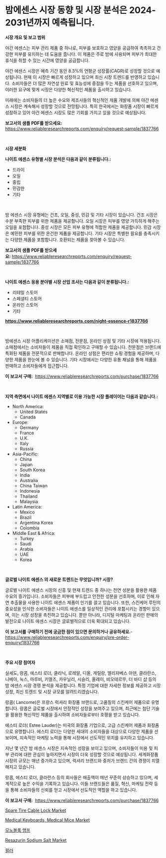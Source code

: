 <p><h1>밤에센스 시장 동향 및 시장 분석은 2024-2031년까지 예측됩니다.</h1></p><p><strong>시장 개요 및 보고 범위</strong></p>
<p><p>야간 에센스는 피부 관리 제품 중 하나로, 피부를 보호하고 영양을 공급하여 촉촉하고 건강한 피부를 유지하는 데 도움을 줍니다. 이 제품은 주로 밤에 사용되며 피부가 최대한 휴식을 취할 수 있는 시간에 영양을 공급합니다. </p><p>야간 에센스 시장은 예측 기간 동안 8.3%의 연평균 성장률(CAGR)로 성장할 것으로 예상됩니다. 현재 이 시장은 빠르게 성장하고 있으며 최신 시장 트렌드를 반영하고 있습니다. 소비자들은 더 많은 자연성 원료 및 효능성에 중점을 두는 제품을 선호하고 있으며, 이러한 요구에 맞게 시장은 다양한 혁신적인 제품을 출시하고 있습니다.</p><p>미래에는 소비자들의 더 높은 수요와 제조사들의 혁신적인 제품 개발에 의해 야간 에센스 시장은 계속해서 성장할 것으로 전망됩니다. 특히 한국에서는 화장품 시장이 빠르게 성장하고 있어 야간 에센스 시장도 많은 기회를 가지고 있을 것으로 예상됩니다.</p></p>
<p><strong>보고서의 샘플 PDF를 받으세요:</strong> <a href="https://www.reliableresearchreports.com/enquiry/request-sample/1837766">https://www.reliableresearchreports.com/enquiry/request-sample/1837766</a></p>
<p>&nbsp;</p>
<p><strong>시장 세분화</strong></p>
<p><strong>나이트 에센스 유형별 시장 분석은 다음과 같이 분류됩니다.:</strong></p>
<p><ul><li>드라이</li><li>오일</li><li>중립</li><li>민감한</li><li>기타</li></ul></p>
<p>&nbsp;</p>
<p><p>밤 에센스 시장 유형에는 건조, 오일, 중성, 민감 및 기타 시장이 있습니다. 건조 시장은 수분 부족한 피부를 위한 제품을 제공합니다. 오일 시장은 피부를 영양 가득하게 해주는 오일을 포함합니다. 중성 시장은 모든 피부 유형에 적합한 제품을 제공합니다. 민감 시장은 예민한 피부를 위한 온건한 제품을 제공합니다. 기타 시장은 특별한 필요를 충족시키는 다양한 제품을 포함합니다. 호환되는 제품을 찾아볼 수 있습니다.</p></p>
<p><strong>보고서의 샘플 PDF를 받으세요:</strong>&nbsp;<a href="https://www.reliableresearchreports.com/enquiry/request-sample/1837766">https://www.reliableresearchreports.com/enquiry/request-sample/1837766</a></p>
<p>&nbsp;</p>
<p><strong> 나이트 에센스 응용 분야별 시장 산업 조사는 다음과 같이 분류됩니다.:</strong></p>
<p><ul><li>리테일 스토어</li><li>스페셜티 스토어</li><li>온라인 스토어</li><li>기타</li></ul></p>
<p><strong><a href="https://www.reliableresearchreports.com/night-essence-r1837766">https://www.reliableresearchreports.com/night-essence-r1837766</a></strong></p>
<p>&nbsp;</p>
<p><p>밤에센스 시장 어플리케이션은 소매점, 전문점, 온라인 상점 및 기타 시장에 적용됩니다. 소매점에서는 소비자들이 제품을 직접 확인하고 구매할 수 있습니다. 전문점은 브랜드에 특화된 제품을 전문적으로 판매합니다. 온라인 상점은 편리한 쇼핑 경험을 제공하며, 다양한 제품을 한눈에 볼 수 있습니다. 기타 시장에서는 다양한 유통 채널을 통해 제품을 판매하고 소비자들에게 접근합니다.</p></p>
<p><strong>이 보고서 구매:</strong>&nbsp; <a href="https://www.reliableresearchreports.com/purchase/1837766">https://www.reliableresearchreports.com/purchase/1837766</a></p>
<p>&nbsp;</p>
<p><strong>지역 측면에서 나이트 에센스 지역별로 이용 가능한 시장 플레이어는 다음과 같습니다.:</strong></p>
<p><ul>
    <li>
        North America:
        <ul>
            <li>United States</li>
            <li>Canada</li>
        </ul>
    </li>
    <li>
        Europe:
        <ul>
            <li>Germany</li>
            <li>France</li>
            <li>U.K.</li>
            <li>Italy</li>
            <li>Russia</li>
        </ul>
    </li>
    <li>
        Asia-Pacific:
        <ul>
            <li>China</li>
            <li>Japan</li>
            <li>South Korea</li>
            <li>India</li>
            <li>Australia</li>
            <li>China Taiwan</li>
            <li>Indonesia</li>
            <li>Thailand</li>
            <li>Malaysia</li>
        </ul>
    </li>
    <li>
        Latin America:
        <ul>
            <li>Mexico</li>
            <li>Brazil</li>
            <li>Argentina Korea</li>
            <li>Colombia</li>
        </ul>
    </li>
    <li>
        Middle East & Africa:
        <ul>
            <li>Turkey</li>
            <li>Saudi</li>
            <li>Arabia</li>
            <li>UAE</li>
            <li>Korea</li>
        </ul>
    </li>
    </ul></p>
<p>&nbsp;</p>
<p><strong>글로벌 나이트 에센스 의 새로운 트렌드는 무엇입니까? 시장?</strong></p>
<p><p>글로벌 나이트 에센스 시장의 신흥 및 현재 트렌드 중 하나는 천연 성분을 활용한 제품 수요의 증가입니다. 소비자들은 피부에 부드럽고 안전한 성분을 선호하며, 이로 인해 자연 추출물을 사용한 나이트 에센스 제품이 인기를 끌고 있습니다. 또한, 스킨케어 루틴의 중요성을 인식한 소비자들은 나이트 에센스를 일상적인 관리에 포함시키는 경향이 있으며, 이는 시장 성장을 촉진하고 있습니다. 뿐만 아니라, 디지털 마케팅과 온라인 판매의 발전으로 나이트 에센스 시장은 글로벌적으로 더욱 확대되고 있습니다.</p></p>
<p><strong>이 보고서를 구매하기 전에 궁금한 점이 있으면 문의하거나 공유하세요.</strong>- <a href="https://www.reliableresearchreports.com/enquiry/pre-order-enquiry/1837766">https://www.reliableresearchreports.com/enquiry/pre-order-enquiry/1837766</a></p>
<p>&nbsp;</p>
<p><strong>주요 시장 참여자</strong></p>
<p><p>실세도, 랑콤, 에스티 로더, 클리닉, 로레알, 디올, 게릴랑, 엘리자베스 아덴, 클라란스, 니베아, 눅스, 마루비, 키엘즈, 카우닐리, 시슬리, 올레이, 비오테르무, 더 바디 샵 등의 밤 에센스 시장 경쟁 분석을 제공합니다. 특정 기업에 대한 자세한 정보를 제공하고 시장 성장, 최신 트렌드 및 시장 규모를 알려드리겠습니다. </p><p>랑콤( Lancome)은 프랑스 럭셔리 화장품 브랜드로, 고품질의 스킨케어 제품으로 유명합니다. 랑콤은 글로벌 시장에서 안정적인 성장을 보여주고 있으며, 최근에는 첨단 기술을 활용한 혁신적인 제품을 출시하여 소비자들로부터 호평을 받고 있습니다.</p><p>에스티 로더( Estee Lauder)는 미국의 화장품 기업으로, 고급 스킨케어 제품과 화장품으로 유명합니다. 에스티 로더는 다양한 세대의 소비자들을 대상으로 다양한 제품을 선보이며, 지속적인 마케팅 노력을 통해 시장에서 선도적인 위치를 유지하고 있습니다.</p><p>지난 몇 년간 밤 에센스 시장은 지속적인 성장을 보이고 있으며, 소비자들이 미용 및 피부 관리에 대한 관심이 높아지면서 시장이 더욱 성장할 것으로 예상됩니다. 세계화장품시장의 규모는 매년 증가하고 있으며, 럭셔리 브랜드와 중저가 브랜드 간의 경쟁이 치열해지고 있습니다.</p><p>랑콤, 에스티 로더, 클라란스 등의 회사들은 매출액이 매년 꾸준히 상승하고 있으며, 세계적으로 높은 수익을 기록하고 있습니다. 이들 브랜드들은 품질, 혁신, 마케팅 전략 등을 통해 소비자들의 신뢰를 얻고 시장에서 선도적인 역할을 하고 있습니다.</p></p>
<p><strong>이 보고서 구매:</strong>&nbsp;&nbsp;<a href="https://www.reliableresearchreports.com/purchase/1837766">https://www.reliableresearchreports.com/purchase/1837766</a></p>
<p><p><a href="https://view.publitas.com/reportprime-1/spare-tire-cable-lock-market-research-report-its-history-and-forecast-2024-to-2031/">Spare Tire Cable Lock Market</a></p><p><a href="https://github.com/ashepherd82/Market-Research-Report-List-4/blob/main/medical-keyboards-medical-mice-market.md">Medical Keyboards, Medical Mice Market</a></p><p><a href="https://github.com/lkwggful07722/Market-Research-Report-List-1/blob/main/877404321132.md">모노블록 앰프</a></p><p><a href="https://issuu.com/reportprime-2/docs/resazurin-sodium-salt-market-size-2030.pptx">Resazurin Sodium Salt Market</a></p><p><a href="https://medium.com/@whitneymurphy1982/%ED%8D%BC%EB%9F%AC-%EC%8B%9C%EC%9E%A5%EC%9D%80-%EC%8B%9C%EC%9E%A5-%EC%A0%90%EC%9C%A0%EC%9C%A8-%ED%81%AC%EA%B8%B0-%EB%B0%8F-2031%EB%85%84%EA%B9%8C%EC%A7%80%EC%9D%98-%EC%98%88%EC%83%81-%EC%98%88%EC%B8%A1%EC%97%90-%EC%B4%88%EC%A0%90%EC%9D%84-%EB%A7%9E%EC%B6%A5%EB%8B%88%EB%8B%A4-2778d903681f">펄러</a></p></p>